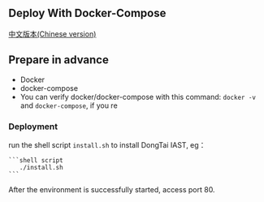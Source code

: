 ## Deploy With Docker-Compose
[中文版本(Chinese version)](README.ZH-CN.MD)

## Prepare in advance
  - Docker
  - docker-compose
  - You can verify docker/docker-compose with this command: `docker -v` and `docker-compose`, if you re


### Deployment

run the shell script `install.sh` to install DongTai IAST, eg：

    ```shell script
       ./install.sh
    ```

After the environment is successfully started, access port 80.

